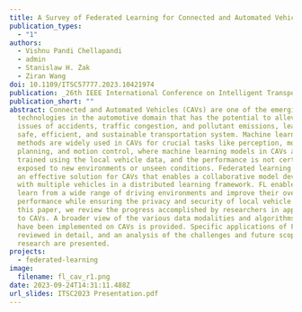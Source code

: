 ```yaml
---
title: A Survey of Federated Learning for Connected and Automated Vehicles
publication_types:
  - "1"
authors:
  - Vishnu Pandi Chellapandi
  - admin
  - Stanislaw H. Żak
  - Ziran Wang
doi: 10.1109/ITSC57777.2023.10421974
publication: _26th IEEE International Conference on Intelligent Transportation Systems (ITSC)_
publication_short: ""
abstract: Connected and Automated Vehicles (CAVs) are one of the emerging
  technologies in the automotive domain that has the potential to alleviate the
  issues of accidents, traffic congestion, and pollutant emissions, leading to a
  safe, efficient, and sustainable transportation system. Machine learning-based
  methods are widely used in CAVs for crucial tasks like perception, motion
  planning, and motion control, where machine learning models in CAVs are solely
  trained using the local vehicle data, and the performance is not certain when
  exposed to new environments or unseen conditions. Federated learning (FL) is
  an effective solution for CAVs that enables a collaborative model development
  with multiple vehicles in a distributed learning framework. FL enables CAVs to
  learn from a wide range of driving environments and improve their overall
  performance while ensuring the privacy and security of local vehicle data. In
  this paper, we review the progress accomplished by researchers in applying FL
  to CAVs. A broader view of the various data modalities and algorithms that
  have been implemented on CAVs is provided. Specific applications of FL are
  reviewed in detail, and an analysis of the challenges and future scope of
  research are presented.
projects:
  - federated-learning
image:
  filename: fl_cav_r1.png
date: 2023-09-24T14:31:11.488Z
url_slides: ITSC2023 Presentation.pdf
---
```

